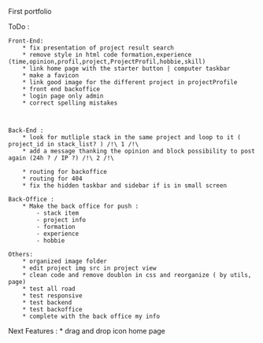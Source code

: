 First portfolio


ToDo :


    Front-End:
        * fix presentation of project result search
        * remove style in html code formation,experience (time,opinion,profil,project,ProjectProfil,hobbie,skill)
        * link home page with the starter button | computer taskbar
        * make a favicon
        * link good image for the different project in projectProfile
        * front end backoffice
        * login page only admin
        * correct spelling mistakes
        
        
    
    Back-End :
        * look for mutliple stack in the same project and loop to it ( project_id in stack_list? ) /!\ 1 /!\
        * add a message thanking the opinion and block possibility to post again (24h ? / IP ?) /!\ 2 /!\

        * routing for backoffice
        * routing for 404
        * fix the hidden taskbar and sidebar if is in small screen

    Back-Office : 
        * Make the back office for push :
            - stack item
            - project info 
            - formation 
            - experience
            - hobbie
        
    Others: 
        * organized image folder
        * edit project img src in project view
        * clean code and remove doublon in css and reorganize ( by utils, page)
        * test all road
        * test responsive
        * test backend
        * test backoffice
        * complete with the back office my info

Next Features : 
        * drag and drop icon home page 
        